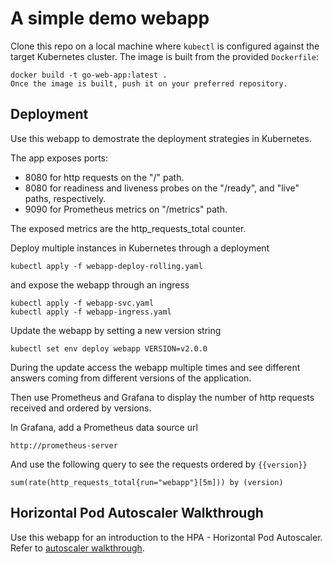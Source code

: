 # A simple demo webapp
Clone this repo on a local machine where `kubectl` is configured against the target Kubernetes cluster. The image is built from the provided `Dockerfile`:

```
docker build -t go-web-app:latest .
Once the image is built, push it on your preferred repository.
```

## Deployment
Use this webapp to demostrate the deployment strategies in Kubernetes.

The app exposes ports:

- 8080 for http requests on the "/" path.
- 8080 for readiness and liveness probes on the "/ready", and "live" paths, respectively.
- 9090 for Prometheus metrics on "/metrics" path.

The exposed metrics are the http_requests_total counter.

Deploy multiple instances in Kubernetes through a deployment

    kubectl apply -f webapp-deploy-rolling.yaml

and expose the webapp through an ingress

    kubectl apply -f webapp-svc.yaml
    kubectl apply -f webapp-ingress.yaml

Update the webapp by setting a new version string

    kubectl set env deploy webapp VERSION=v2.0.0

During the update access the webapp multiple times and see different answers coming from different versions of the application.

Then use Prometheus and Grafana to display the number of http requests received and ordered by versions.

In Grafana, add a Prometheus data source url

    http://prometheus-server

And use the following query to see the requests ordered by `{{version}}`

    sum(rate(http_requests_total{run="webapp"}[5m])) by (version)

## Horizontal Pod Autoscaler Walkthrough
Use this webapp for an introduction to the HPA - Horizontal Pod Autoscaler. Refer to [autoscaler walkthrough](./autoscaler/README.md).